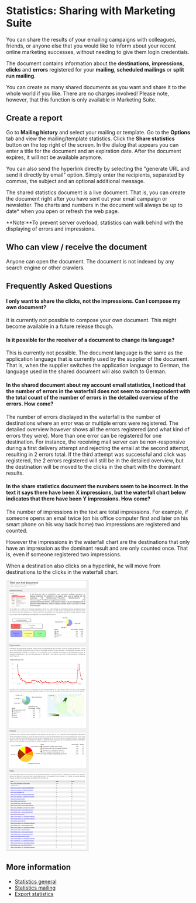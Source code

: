 # Statistics: Sharing with Marketing Suite

You can share the results of your emailing campaigns with colleagues,
friends, or anyone else that you would like to inform about your recent
online marketing successes, without needing to give them login
credentials.

The document contains information about the **destinations**,
**impressions**, **clicks** and **errors** registered for your
**mailing**, **scheduled mailings** or **split run mailing**.

You can create as many shared documents as you want and share it to the
whole world if you like. There are no charges involved! Please note, however, 
that this function is only available in Marketing Suite.

## Create a report

Go to **Mailing history** and select your mailing or template. Go to the **Options** 
tab and view the mailing/template statistics. Click the **Share statistics** 
button on the top right of the screen. In the dialog that
appears you can enter a title for the document and an expiration date.
After the document expires, it will not be available anymore.

You can also send the hyperlink directly by selecting the "generate URL 
and send it directly by email" option. Simply enter the recipients, 
separated by commas, the subject and an optional additional message.

The shared statistics document is a live document. That is, you can
create the document right after you have sent out your email campaign or
newsletter. The charts and numbers in the document will always be up to
date\* when you open or refresh the web page.

**Note:**To prevent server overload, statistics can walk behind with the
displaying of errors and impressions.

## Who can view / receive the document

Anyone can open the document. The document is not indexed by any search
engine or other crawlers.

## Frequently Asked Questions

#### I only want to share the clicks, not the impressions. Can I compose my own document?

It is currently not possible to compose your own document. This might
become available in a future release though.

#### Is it possible for the receiver of a document to change its language?

This is currently not possible. The document language is the same as the
application language that is currently used by the supplier of the
document. That is, when the supplier switches the application language
to German, the language used in the shared document will also switch to
German.

#### In the shared document about my account email statistics, I noticed that the number of errors in the waterfall does not seem to correspondent with the total count of the number of errors in the detailed overview of the errors. How come?

The number of errors displayed in the waterfall is the number of
destinations where an error was or multiple errors were registered. The
detailed overview however shows all the errors registered (and what kind
of errors they were). More than one error can be registered for one
destination. For instance, the receiving mail server can be
non-responsive during a first delivery attempt and rejecting the email
at the second attempt, resulting in 2 errors total. If the third attempt
was successful and click was registered, the 2 errors registered will
still be in the detailed overview, but the destination will be moved to
the clicks in the chart with the dominant results.

#### In the share statistics document the numbers seem to be incorrect. In the text it says there have been X impressions, but the waterfall chart below indicates that there have been Y impressions. How come?

The number of impressions in the text are total impressions. For
example, if someone opens an email twice (on his office computer first
and later on his smart phone on his way back home) two impressions are
registered and counted.

However the impressions in the waterfall chart are the destinations that
only have an impression as the dominant result and are only counted
once. That is, even if someone registered two impressions.

When a destination also clicks on a hyperlink, he will move from
destinations to the clicks in the waterfall chart.

![Shared report](../images/sharedreport.png)

## More information

* [Statistics general](./statistics)
* [Statistics mailing](./statistics-mailing)
* [Export statistics](./statistics-export)
